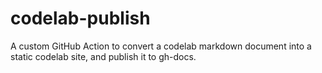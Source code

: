 # codelab-publish
A custom GitHub Action to convert a codelab markdown document into a static codelab site, and publish it to gh-docs.
